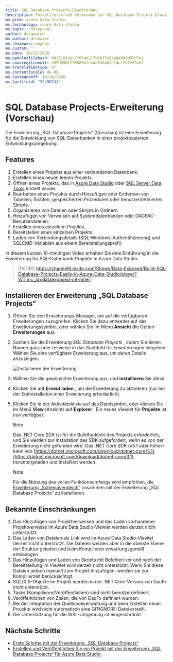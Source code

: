 ```yaml
---
title: SQL Database Projects-Erweiterung
description: Installieren und Verwenden der SQL Database Project-Erweiterung für Azure Data Studio.
ms.prod: azure-data-studio
ms.technology: azure-data-studio
ms.topic: conceptual
author: dzsquared
ms.author: drskwier
ms.reviewer: maghan
ms.custom: ''
ms.date: 10/22/2020
ms.openlocfilehash: bd361913ac7f094e217b6b75163a0dd96d97d7e2
ms.sourcegitcommit: d35d0901296580bfceda6e0ab2e14cf2b7e99a0f
ms.translationtype: HT
ms.contentlocale: de-DE
ms.lasthandoff: 10/24/2020
ms.locfileid: "92496744"
---
```

# <a name="sql-database-projects-extension-preview"></a>SQL Database Projects-Erweiterung (Vorschau)

Die Erweiterung „SQL Database Projects“ (Vorschau) ist eine Erweiterung für die Entwicklung von SQL-Datenbanken in einer projektbasierten Entwicklungsumgebung. 


## <a name="features"></a>Features

1. Erstellen eines Projekts aus einer verbundenen Datenbank.
2. Erstellen eines neuen leeren Projekts.
3. Öffnen eines Projekts, das in [Azure Data Studio](sql-database-project-extension-getting-started.md) oder [SQL Server Data Tools](../../ssdt/sql-server-data-tools.md) erstellt wurde.
4. Bearbeiten eines Projekts durch Hinzufügen oder Entfernen von Tabellen, Sichten, gespeicherten Prozeduren oder benutzerdefinierten Skripts.
5. Organisieren von Dateien oder Skripts in Ordnern.
6. Hinzufügen von Verweisen auf Systemdatenbanken oder DACPAC-Benutzerdateien.
7. Erstellen eines einzelnen Projekts.
8. Bereitstellen eines einzelnen Projekts.
9. Laden von Verbindungsdetails (SQL-Windows-Authentifizierung) und SQLCMD-Variablen aus einem Bereitstellungsprofil.

In diesem kurzen 10-minütigen Video erhalten Sie eine Einführung in die Erweiterung für SQL-Datenbank-Projekte in Azure Data Studio:

> [!VIDEO https://channel9.msdn.com/Shows/Data-Exposed/Build-SQL-Database-Projects-Easily-in-Azure-Data-Studio/player?WT.mc_id=dataexposed-c9-niner]

## <a name="install-the-sql-database-projects-extension"></a>Installieren der Erweiterung „SQL Database Projects“

1. Öffnen Sie den Erweiterungs-Manager, um auf die verfügbaren Erweiterungen zuzugreifen.  Klicken Sie dazu entweder auf das Erweiterungssymbol, oder wählen Sie im Menü **Ansicht** die Option **Erweiterungen** aus.
2. Suchen Sie die Erweiterung *SQL Database Projects* , indem Sie deren Namen ganz oder teilweise in das Suchfeld für Erweiterungen eingeben. Wählen Sie eine verfügbare Erweiterung aus, um deren Details anzuzeigen.

   ![Installieren der Erweiterung](media/sql-database-projects-extension/install-database-projects.png)

3. Wählen Sie die gewünschte Erweiterung aus, und **installieren** Sie diese.
4. Klicken Sie auf **Erneut laden** , um die Erweiterung zu aktivieren (nur bei der Erstinstallation einer Erweiterung erforderlich).
5. Klicken Sie in der Aktivitätsleiste auf das Dateisymbol, oder klicken Sie im Menü **View** (Ansicht) auf **Explorer** . Ein neues Viewlet für **Projekte** ist nun verfügbar.

   > [!NOTE]
   > Das .NET Core SDK ist für die Buildfunktion des Projekts erforderlich, und Sie werden zur Installation des SDK aufgefordert, wenn es von der Erweiterung nicht gefunden wird.  Das .NET Core SDK (v3.1 oder höher) kann von [https://dotnet.microsoft.com/download/dotnet-core/3.1](https://dotnet.microsoft.com/download/dotnet-core/3.1) heruntergeladen und installiert werden.

   > [!NOTE]
   > Für die Nutzung des vollen Funktionsumfangs wird empfohlen, die [Erweiterung „Schemavergleich“](schema-compare-extension.md) zusammen mit der Erweiterung „SQL Database Projects“ zu installieren.

## <a name="known-limitations"></a>Bekannte Einschränkungen

1. Das Hinzufügen von Projektverweisen und das Laden vorhandener Projektverweise im Azure Data Studio-Viewlet werden derzeit nicht unterstützt.
2. Das Laden von Dateien als Link wird im Azure Data Studio-Viewlet derzeit nicht unterstützt. Die Dateien werden aber in die oberste Ebene der Struktur geladen und beim Kompilieren erwartungsgemäß einbezogen.
3. Das Hinzufügen und Laden von Skripts mit Befehlen vor und nach der Bereitstellung im Viewlet wird derzeit nicht unterstützt. Wenn Sie diese Dateien jedoch manuell zum Projekt hinzufügen, werden sie zur Kompilierzeit berücksichtigt.
4. SQLCLR-Objekte im Projekt werden in der .NET Core-Version von DacFx nicht unterstützt.
5. Tasks (Kompilieren/Veröffentlichen) sind nicht benutzerdefiniert.
6. Veröffentlichen von Zielen, die von DacFx definiert wurden.
7. Bei der Integration der Quellcodeverwaltung und beim Erstellen neuer Projekte wird nicht automatisch eine GITIGNORE-Datei erstellt.
8. Die Unterstützung für die WSL-Umgebung ist eingeschränkt.

## <a name="next-steps"></a>Nächste Schritte

- [Erste Schritte mit der Erweiterung „SQL Database Projects“](sql-database-project-extension-getting-started.md)
- [Erstellen und Veröffentlichen Sie ein Projekt mit der Erweiterung „SQL Database Projects“ für Azure Data Studio.](sql-database-project-extension-build.md)

